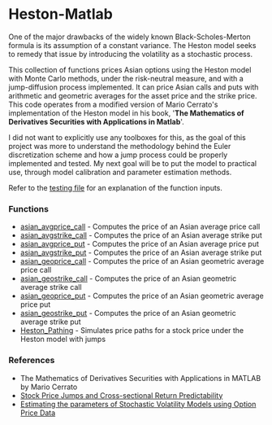# Heston-Matlab

One of the major drawbacks of the widely known Black-Scholes-Merton formula is its assumption of a constant variance. The Heston model seeks to remedy that issue by introducing the volatility as a stochastic process. 

This collection of functions prices Asian options using the Heston model with Monte Carlo methods, under the risk-neutral measure, and with a jump-diffusion process implemented. It can price Asian calls and puts with arithmetic and geometric averages for the asset price and the strike price. This code operates from a modified version of Mario Cerrato's implementation of the Heston model in his book, '**The Mathematics of Derivatives Securities with Applications in Matlab**'.

I did not want to explicitly use any toolboxes for this, as the goal of this project was more to understand the methodology behind the Euler discretization scheme and how a jump process could be properly implemented and tested. My next goal will be to put the model to practical use, through model calibration and parameter estimation methods.

Refer to the [testing file](https://github.com/itstonysantana/Heston-Matlab/blob/master/help_testrun.m) for an explanation of the function inputs.


### Functions

* [asian_avgprice_call](https://github.com/itstonysantana/Heston-Matlab/blob/master/Pricing%20Functions/asian_avgprice_call.m)   -  Computes the price of an Asian average price call
* [asian_avgstrike_call](https://github.com/itstonysantana/Heston-Matlab/blob/master/Pricing%20Functions/asian_avgprice_put.m)  -  Computes the price of an Asian average strike put
* [asian_avgprice_put](https://github.com/itstonysantana/Heston-Matlab/blob/master/Pricing%20Functions/asian_avgstrike_call.m)    -  Computes the price of an Asian average price put
* [asian_avgstrike_put](https://github.com/itstonysantana/Heston-Matlab/blob/master/Pricing%20Functions/asian_avgstrike_put.m)   -  Computes the price of an Asian average strike put
* [asian_geoprice_call](https://github.com/itstonysantana/Heston-Matlab/blob/master/Pricing%20Functions/asian_geoprice_call.m)   -  Computes the price of an Asian geometric average price call
* [asian_geostrike_call](https://github.com/itstonysantana/Heston-Matlab/blob/master/Pricing%20Functions/asian_geoprice_put.m)  -  Computes the price of an Asian geometric average strike call
* [asian_geoprice_put](https://github.com/itstonysantana/Heston-Matlab/blob/master/Pricing%20Functions/asian_geostrike_call.m)    -  Computes the price of an Asian geometric average price put
* [asian_geostrike_put](https://github.com/itstonysantana/Heston-Matlab/blob/master/Pricing%20Functions/asian_geostrike_put.m)   -  Computes the price of an Asian geometric average strike put
* [Heston_Pathing](https://github.com/itstonysantana/Heston-Matlab/blob/master/Pathing%20Models/Heston_Pathing.m)         -  Simulates price paths for a stock price under the Heston model with jumps

### References

* The Mathematics of Derivatives Securities with Applications in MATLAB by Mario Cerrato
* [Stock Price Jumps and Cross-sectional Return Predictability](http://www.q-group.org/wp-content/uploads/2016/03/Stock-Price-Jumps.pdf)
* [Estimating the parameters of Stochastic Volatility Models using Option Price Data](http://www.ncer.edu.au/papers/documents/WP87.pdf)
